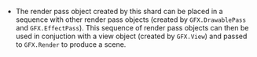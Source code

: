 - The render pass object created by this shard can be placed in a sequence with other render pass objects (created by `GFX.DrawablePass` and `GFX.EffectPass`). This sequence of render pass objects can then be used in conjuction with a view object (created by `GFX.View`) and passed to `GFX.Render` to produce a scene.